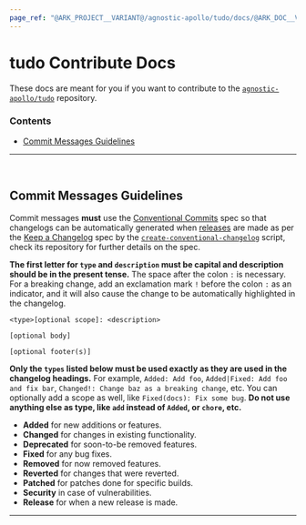 ```yaml
---
page_ref: "@ARK_PROJECT__VARIANT@/agnostic-apollo/tudo/docs/@ARK_DOC__VERSION@/developer/contribute/index.md"
---
```


# tudo Contribute Docs

<!-- @ARK_DOCS__HEADER_PLACEHOLDER@ -->

These docs are meant for you if you want to contribute to the [`agnostic-apollo/tudo`](https://github.com/agnostic-apollo/tudo) repository.

### Contents

- [Commit Messages Guidelines](#commit-messages-guidelines)

---

&nbsp;





## Commit Messages Guidelines

Commit messages **must** use the [Conventional Commits](https://www.conventionalcommits.org) spec so that changelogs can be automatically generated when [releases](../../../releases/index.md) are made as per the [Keep a Changelog](https://github.com/olivierlacan/keep-a-changelog) spec by the [`create-conventional-changelog`](https://github.com/termux/create-conventional-changelog) script, check its repository for further details on the spec.

**The first letter for `type` and `description` must be capital and description should be in the present tense.** The space after the colon `:` is necessary. For a breaking change, add an exclamation mark `!` before the colon `:` as an indicator, and it will also cause the change to be automatically highlighted in the changelog.

```
<type>[optional scope]: <description>

[optional body]

[optional footer(s)]
```

**Only the `types` listed below must be used exactly as they are used in the changelog headings.** For example, `Added: Add foo`, `Added|Fixed: Add foo and fix bar`, `Changed!: Change baz as a breaking change`, etc. You can optionally add a scope as well, like `Fixed(docs): Fix some bug`. **Do not use anything else as type, like `add` instead of `Added`, or `chore`, etc.**

- **Added** for new additions or features.
- **Changed** for changes in existing functionality.
- **Deprecated** for soon-to-be removed features.
- **Fixed** for any bug fixes.
- **Removed** for now removed features.
- **Reverted** for changes that were reverted.
- **Patched** for patches done for specific builds.
- **Security** in case of vulnerabilities.
- **Release** for when a new release is made.

---

&nbsp;
